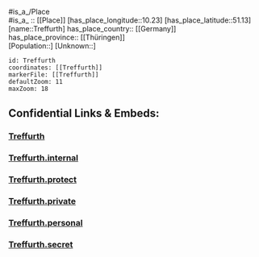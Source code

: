 ﻿---
location: [51.13,10.23] 
mapzoom: [7,12] 
mapmarker: city 
type: City
tags:
- geo/City


SpocWebEntityId: 34958
isDeleted: false
confidential: public

---
#is_a_/Place  
#is_a_ :: [[Place]] 
[has_place_longitude::10.23] 
[has_place_latitude::51.13] 
[name::Treffurth] 
has_place_country:: [[Germany]]  
has_place_province:: [[Thüringen]]  
[Population::] 
[Unknown::] 


```leaflet
id: Treffurth
coordinates: [[Treffurth]] 
markerFile: [[Treffurth]] 
defaultZoom: 11 
maxZoom: 18
```


## Confidential Links & Embeds: 

### [Treffurth](/_public/Earth/Continent/Europe/Europe~Central/Germany/Germany~East/Thüringen/counties~TH/Wartburgkreis/cities~Wartburgkreis/Treffurt/City/Treffurth.md) 

### [Treffurth.internal](/_internal/Earth/Continent/Europe/Europe~Central/Germany/Germany~East/Thüringen/counties~TH/Wartburgkreis/cities~Wartburgkreis/Treffurt/City/Treffurth.internal.md) 

### [Treffurth.protect](/_protect/Earth/Continent/Europe/Europe~Central/Germany/Germany~East/Thüringen/counties~TH/Wartburgkreis/cities~Wartburgkreis/Treffurt/City/Treffurth.protect.md) 

### [Treffurth.private](/_private/Earth/Continent/Europe/Europe~Central/Germany/Germany~East/Thüringen/counties~TH/Wartburgkreis/cities~Wartburgkreis/Treffurt/City/Treffurth.private.md) 

### [Treffurth.personal](/_personal/Earth/Continent/Europe/Europe~Central/Germany/Germany~East/Thüringen/counties~TH/Wartburgkreis/cities~Wartburgkreis/Treffurt/City/Treffurth.personal.md) 

### [Treffurth.secret](/_secret/Earth/Continent/Europe/Europe~Central/Germany/Germany~East/Thüringen/counties~TH/Wartburgkreis/cities~Wartburgkreis/Treffurt/City/Treffurth.secret.md) 

